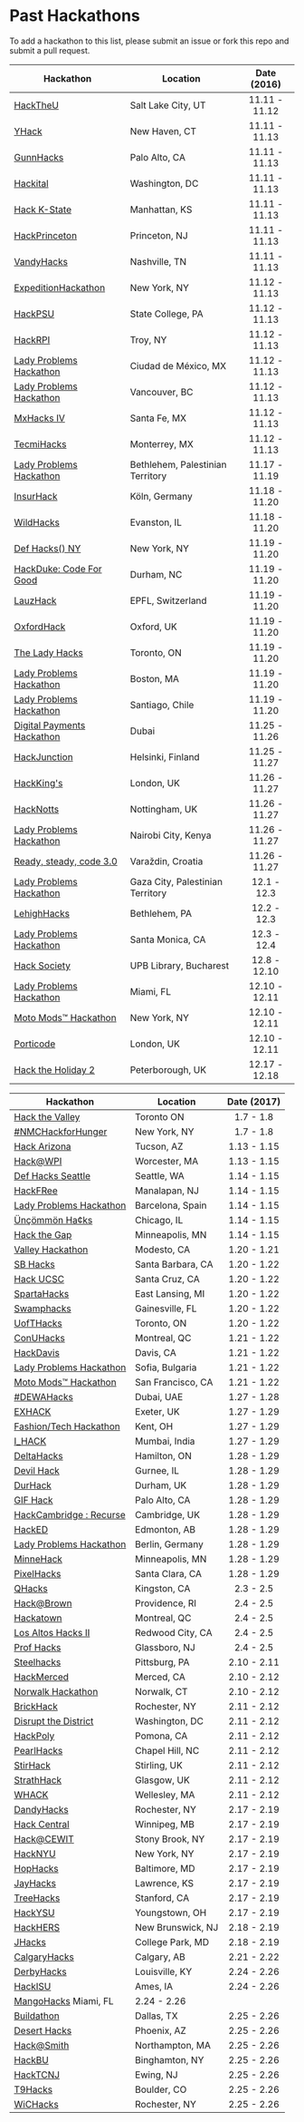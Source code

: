 Past Hackathons
=====================

To add a hackathon to this list, please submit an issue or fork this repo and submit a pull request.

| Hackathon                                                | Location        | Date (2016)            |
| -------------------------------------------------------------- |-------------  | :---------------------:|
| [HackTheU](http://hacktheu.com/) | Salt Lake City, UT | 11.11 - 11.12 |
| [YHack](http://www.yhack.org/) | New Haven, CT | 11.11 - 11.13 |
| [GunnHacks](https://gunnhacks.com/) | Palo Alto, CA | 11.11 - 11.13 |
| [Hackital](http://www.hackital.com/) | Washington, DC | 11.11 - 11.13 |
| [Hack K-State](https://hack.k-state.io/) | Manhattan, KS | 11.11 - 11.13 |
| [HackPrinceton](https://hackprinceton.com/) | Princeton, NJ | 11.11 - 11.13 |
| [VandyHacks](http://www.vandyhacks.org/) | Nashville, TN | 11.11 - 11.13 |
| [ExpeditionHackathon](http://expeditionhacks.com/nyc/) | New York, NY | 11.12 - 11.13 |
| [HackPSU](http://hackpsu.org/) | State College, PA | 11.12 - 11.13 |
| [HackRPI](https://hackrpi.com/) | Troy, NY | 11.12 - 11.13 |
| [Lady Problems Hackathon](https://www.eventbrite.com/e/lady-problems-hackathon-mexico-city-tickets-27597852921) | Ciudad de México, MX | 11.12 - 11.13 |
| [Lady Problems Hackathon](https://www.eventbrite.com/e/lady-problems-hackathon-vancouver-tickets-27597467769) | Vancouver, BC | 11.12 - 11.13 |
| [MxHacks IV](https://mxhacks.mx/#/) | Santa Fe, MX | 11.12 - 11.13 |
| [TecmiHacks](http://www.tecmihacks.com/) | Monterrey, MX | 11.12 - 11.13 |
| [Lady Problems Hackathon](https://www.eventbrite.com/e/lady-problems-hackathon-bethlehem-tickets-27597963251) | Bethlehem, Palestinian Territory | 11.17 - 11.19 |
| [InsurHack](https://www.zurich.de/de-de/insurhack) | Köln, Germany | 11.18 - 11.20 |
| [WildHacks](http://wildhacks.org/) | Evanston, IL | 11.18 - 11.20 |
| [Def Hacks() NY](http://defhacks.xyz/ny.html) | New York, NY | 11.19 - 11.20 |
| [HackDuke: Code For Good](https://www.hackduke.org/) | Durham, NC | 11.19 - 11.20 |
| [LauzHack](http://lauzhack.com/) | EPFL, Switzerland | 11.19 - 11.20 |
| [OxfordHack](http://www.oxfordhack.com/) | Oxford, UK | 11.19 - 11.20 |
| [The Lady Hacks](http://theladyhacks.com/) | Toronto, ON | 11.19 - 11.20 |
| [Lady Problems Hackathon](https://www.eventbrite.com/e/lady-problems-hackathon-boston-tickets-27716935099) | Boston, MA | 11.19 - 11.20 |
| [Lady Problems Hackathon](https://www.eventbrite.com/e/lady-problems-hackathon-santiago-tickets-27564319622) | Santiago, Chile | 11.19 - 11.20 |
| [Digital Payments Hackathon](http://visahackathon.wpengine.com/) | Dubai | 11.25 - 11.26 |
| [HackJunction](https://hackjunction.com/) | Helsinki, Finland | 11.25 - 11.27 |
| [HackKing's](http://hackkings.org/) | London, UK | 11.26 - 11.27 |
| [HackNotts](http://2016.hacknotts.com/) | Nottingham, UK | 11.26 - 11.27 |
| [Lady Problems Hackathon](https://www.eventbrite.com/e/lady-problems-hackathon-nairobi-tickets-28517723278) | Nairobi City, Kenya | 11.26 - 11.27 |
| [Ready, steady, code 3.0](http://rsc.hr/) | Varaždin, Croatia | 11.26 - 11.27 |
| [Lady Problems Hackathon](https://www.eventbrite.com/e/lady-problems-hackathon-gaza-tickets-27564424937) | Gaza City, Palestinian Territory | 12.1 - 12.3 |
| [LehighHacks](http://www.lehighhacks.com/) | Bethlehem, PA | 12.2 - 12.3 |
| [Lady Problems Hackathon](https://www.eventbrite.com/e/lady-problems-hackathon-los-angeles-tickets-27717487752) | Santa Monica, CA | 12.3 - 12.4 |
| [Hack Society](http://hacksociety.it/) | UPB Library, Bucharest | 12.8 - 12.10 |
| [Lady Problems Hackathon](https://www.eventbrite.com/e/lady-problems-hackathon-miami-tickets-28517811542) | Miami, FL | 12.10 - 12.11 |
| [Moto Mods™ Hackathon](http://modthefuture.com/) | New York, NY | 12.10 - 12.11 |
| [Porticode](http://porticode.io/) | London, UK | 12.10 - 12.11 |
| [Hack the Holiday 2](https://hacktheholidays.io/) | Peterborough, UK | 12.17 - 12.18 |

| Hackathon                                                | Location        | Date (2017)            |
| -------------------------------------------------------------- |-------------  | :---------------------:|
| [Hack the Valley](https://www.hackvalley.com) | Toronto ON | 1.7 - 1.8 |
| [#NMCHackforHunger](http://xl8hackathon.s3.amazonaws.com/index.html) | New York, NY | 1.7 - 1.8 |
| [Hack Arizona](http://hackarizona.org/) | Tucson, AZ | 1.13 - 1.15 |
| [Hack@WPI](http://hack.wpi.edu/) | Worcester, MA | 1.13 - 1.15 |
| [Def Hacks Seattle](http://defhacks.io/seattle.html) | Seattle, WA | 1.14 - 1.15 |
| [HackFRee](http://hackfree.info/) | Manalapan, NJ | 1.14 - 1.15 |
| [Lady Problems Hackathon](https://www.eventbrite.com/e/lady-problems-hackathon-barcelona-tickets-27597604177) | Barcelona, Spain | 1.14 - 1.15 |
| [Ünçömmön Ha¢ks](http://uncommonhacks.com/) | Chicago, IL | 1.14 - 1.15 |
| [Hack the Gap](http://www.hackthegap.com/hackathons/january-2017) | Minneapolis, MN | 1.14 - 1.15 |
| [Valley Hackathon](http://valleyhackathon.com/events/ValleyHack2017) | Modesto, CA | 1.20 - 1.21 |
| [SB Hacks](http://www.sbhacks.com/) | Santa Barbara, CA | 1.20 - 1.22 |
| [Hack UCSC](http://www.hackucsc.com/) | Santa Cruz, CA | 1.20 - 1.22 |
| [SpartaHacks](https://17.spartahack.com/) | East Lansing, MI | 1.20 - 1.22 |
| [Swamphacks](http://2017.swamphacks.com/) | Gainesville, FL | 1.20 - 1.22 |
| [UofTHacks](https://uofthacks.com/) | Toronto, ON | 1.20 - 1.22 |
| [ConUHacks](https://conuhacks.io/) | Montreal, QC | 1.21 - 1.22 |
| [HackDavis](https://hackdavis.io/) | Davis, CA | 1.21 - 1.22 |
| [Lady Problems Hackathon](https://www.eventbrite.com/e/lady-problems-hackathon-sofia-tickets-27717639205) | Sofia, Bulgaria | 1.21 - 1.22 |
| [Moto Mods™ Hackathon](http://modthefuture.com/) | San Francisco, CA | 1.21 - 1.22 |
| [#DEWAHacks](http://dewahacks.eventbrite.com) | Dubai, UAE | 1.27 - 1.28 |
| [EXHACK](http://exeterentrepreneurs.com/exhack/) | Exeter, UK | 1.27 - 1.29 |
| [Fashion/Tech Hackathon](http://www.fashiontechhackathon.com/) | Kent, OH | 1.27 - 1.29 |
| [I_HACK](http://www.venturesity.com/challenge/id/387) | Mumbai, India | 1.27 - 1.29 |
| [DeltaHacks](http://deltahacks.com/) | Hamilton, ON | 1.28 - 1.29 |
| [Devil Hack](http://www.warrentownshiphs.portal.rschooltoday.com/page/3938) | Gurnee, IL | 1.28 - 1.29 |
| [DurHack](http://durhack.com) | Durham, UK | 1.28 - 1.29 |
| [GIF Hack](https://www.eventbrite.com/e/gif-hack-tickets-29466354660) | Palo Alto, CA | 1.28 - 1.29 |
| [HackCambridge : Recurse](https://hackcambridge.com) | Cambridge, UK | 1.28 - 1.29 |
| [HackED](http://hacked.compeclub.com/) | Edmonton, AB | 1.28 - 1.29 |
| [Lady Problems Hackathon](https://www.eventbrite.com/e/lady-problems-hackathon-berlin-tickets-28517835614) | Berlin, Germany | 1.28 - 1.29 |
| [MinneHack](http://minnehack.io/) | Minneapolis, MN | 1.28 - 1.29 |
| [PixelHacks](http://tinyurl.com/pixelhacks-apply) | Santa Clara, CA | 1.28 - 1.29 |
| [QHacks](http://qhacks.io/) | Kingston, CA | 2.3 - 2.5 |
| [Hack@Brown](https://2017.hackatbrown.org) | Providence, RI | 2.4 - 2.5 |
| [Hackatown](https://hackatown.io/) | Montreal, QC | 2.4 - 2.5 |
| [Los Altos Hacks II](http://www.losaltoshacks.com/) | Redwood City, CA | 2.4 - 2.5 |
| [Prof Hacks](http://profhacks.com/) | Glassboro, NJ | 2.4 - 2.5 |
| [Steelhacks](http://steelhacks.com) | Pittsburg, PA | 2.10 - 2.11 |
| [HackMerced](https://hackmerced.com/) | Merced, CA | 2.10 - 2.12 |
| [Norwalk Hackathon](https://www.eventbrite.com/e/norwalk-hackathon-tickets-29726778595?aff=es2) | Norwalk, CT | 2.10 - 2.12 |
| [BrickHack](https://brickhack.io/) | Rochester, NY | 2.11 - 2.12 |
| [Disrupt the District](http://www.disruptdc.io/) | Washington, DC | 2.11 - 2.12 |
| [HackPoly](http://www.hackpoly.com/) | Pomona, CA | 2.11 - 2.12 |
| [PearlHacks](http://pearlhacks.com) | Chapel Hill, NC | 2.11 - 2.12 |
| [StirHack](http://succ.cs.stir.ac.uk/stirhack/) | Stirling, UK | 2.11 - 2.12 |
| [StrathHack](https://hack.strathtech.co.uk) | Glasgow, UK | 2.11 - 2.12 |
| [WHACK](http://wellesleyhacks.org) | Wellesley, MA | 2.11 - 2.12 |
| [DandyHacks](http://www.dandyhacks.org/) | Rochester, NY | 2.17 - 2.19 |
| [Hack Central](http://hackcentral.ca/) | Winnipeg, MB | 2.17 - 2.19 |
| [Hack@CEWIT](http://www.cewit.org/hack/) | Stony Brook, NY | 2.17 - 2.19 |
| [HackNYU](http://hacknyu.org/) | New York, NY | 2.17 - 2.19 |
| [HopHacks](https://hophacks.com) | Baltimore, MD | 2.17 - 2.19 |
| [JayHacks](http://jayhacks.io) | Lawrence, KS | 2.17 - 2.19 |
| [TreeHacks](http://www.treehacks.com) | Stanford, CA | 2.17 - 2.19 |
| [HackYSU](http://hackysu.com) | Youngstown, OH | 2.17 - 2.19 |
| [HackHERS](http://hackhers.us) | New Brunswick, NJ | 2.18 - 2.19 |
| [JHacks](http://jhacksumd.com) | College Park, MD | 2.18 - 2.19 |
| [CalgaryHacks](http://calgaryhacks.com/) | Calgary, AB | 2.21 - 2.22 |
| [DerbyHacks](http://derbyhacks.io/) | Louisville, KY | 2.24 - 2.26 |
| [HackISU](http://hackisu.org) | Ames, IA | 2.24 - 2.26 |
| [MangoHacks](https://mangohacks.com) Miami, FL | 2.24 - 2.26 |
| [Buildathon](http://hackdfw.com/buildathon/) | Dallas, TX | 2.25 - 2.26 |
| [Desert Hacks](http://www.deserthacks.org/) | Phoenix, AZ | 2.25 - 2.26 |
| [Hack@Smith](http://hackatsmith.com/) | Northampton, MA | 2.25 - 2.26 |
| [HackBU](http://hackbu.org/2017s/) | Binghamton, NY | 2.25 - 2.26 |
| [HackTCNJ](http://www.hacktcnj.com/static/index.html) | Ewing, NJ | 2.25 - 2.26 |
| [T9Hacks](http://www.t9hacks.org/) | Boulder, CO | 2.25 - 2.26 |
| [WiCHacks](http://wic-hacks.rit.edu/) | Rochester, NY | 2.25 - 2.26 |
